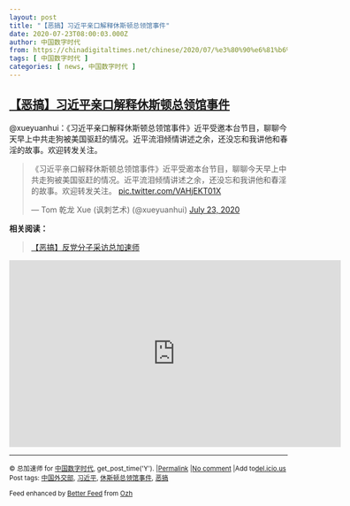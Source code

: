 ```yaml
---
layout: post
title: "【恶搞】习近平亲口解释休斯顿总领馆事件"
date: 2020-07-23T08:00:03.000Z
author: 中国数字时代
from: https://chinadigitaltimes.net/chinese/2020/07/%e3%80%90%e6%81%b6%e6%90%9e%e3%80%91%e4%b9%a0%e8%bf%91%e5%b9%b3%e4%ba%b2%e5%8f%a3%e8%a7%a3%e9%87%8a%e4%bc%91%e6%96%af%e9%a1%bf%e6%80%bb%e9%a2%86%e9%a6%86%e4%ba%8b%e4%bb%b6/
tags: [ 中国数字时代 ]
categories: [ news, 中国数字时代 ]
---
```

<!--1595491203000-->
[【恶搞】习近平亲口解释休斯顿总领馆事件](https://chinadigitaltimes.net/chinese/2020/07/%e3%80%90%e6%81%b6%e6%90%9e%e3%80%91%e4%b9%a0%e8%bf%91%e5%b9%b3%e4%ba%b2%e5%8f%a3%e8%a7%a3%e9%87%8a%e4%bc%91%e6%96%af%e9%a1%bf%e6%80%bb%e9%a2%86%e9%a6%86%e4%ba%8b%e4%bb%b6/)
------

<div>
<p>@xueyuanhui：《习近平亲口解释休斯顿总领馆事件》近平受邀本台节目，聊聊今天早上中共走狗被美国驱赶的情况。近平流泪倾情讲述之余，还没忘和我讲他和春淫的故事。欢迎转发关注。</p><blockquote class="twitter-tweet" data-width="550" data-dnt="true"><p lang="zh" dir="ltr">《习近平亲口解释休斯顿总领馆事件》近平受邀本台节目，聊聊今天早上中共走狗被美国驱赶的情况。近平流泪倾情讲述之余，还没忘和我讲他和春淫的故事。欢迎转发关注。 <a href="https://t.co/VAHjEKT01X">pic.twitter.com/VAHjEKT01X</a></p><p>&mdash; Tom 乾龙 Xue (讽刺艺术) (@xueyuanhui) <a href="https://twitter.com/xueyuanhui/status/1286103677913059330?ref_src=twsrc%5Etfw">July 23, 2020</a></p></blockquote><p><script async src="https://platform.twitter.com/widgets.js" charset="utf-8"></script></p><p><strong>相关阅读：</strong></p><blockquote class="wp-embedded-content" data-secret="bJP8gIT4DY"><p><a href="https://chinadigitaltimes.net/chinese/2020/07/%e3%80%90%e6%81%b6%e6%90%9e%e3%80%91%e5%8f%8d%e5%85%9a%e5%88%86%e5%ad%90%e9%87%87%e8%ae%bf%e6%80%bb%e5%8a%a0%e9%80%9f%e5%b8%88/">【恶搞】反党分子采访总加速师</a></p></blockquote><p><iframe class="wp-embedded-content" sandbox="allow-scripts" security="restricted" title="《【恶搞】反党分子采访总加速师》—中国数字时代" src="https://chinadigitaltimes.net/chinese/2020/07/%e3%80%90%e6%81%b6%e6%90%9e%e3%80%91%e5%8f%8d%e5%85%9a%e5%88%86%e5%ad%90%e9%87%87%e8%ae%bf%e6%80%bb%e5%8a%a0%e9%80%9f%e5%b8%88/embed/#?secret=bJP8gIT4DY" data-secret="bJP8gIT4DY" width="600" height="338" frameborder="0" marginwidth="0" marginheight="0" scrolling="no"></iframe></p><hr /><p><small>&copy; 总加速师 for <a href="https://chinadigitaltimes.net/chinese">中国数字时代</a>, get_post_time('Y'). |<a href="https://chinadigitaltimes.net/chinese/2020/07/%e3%80%90%e6%81%b6%e6%90%9e%e3%80%91%e4%b9%a0%e8%bf%91%e5%b9%b3%e4%ba%b2%e5%8f%a3%e8%a7%a3%e9%87%8a%e4%bc%91%e6%96%af%e9%a1%bf%e6%80%bb%e9%a2%86%e9%a6%86%e4%ba%8b%e4%bb%b6/">Permalink</a> |<a href="https://chinadigitaltimes.net/chinese/2020/07/%e3%80%90%e6%81%b6%e6%90%9e%e3%80%91%e4%b9%a0%e8%bf%91%e5%b9%b3%e4%ba%b2%e5%8f%a3%e8%a7%a3%e9%87%8a%e4%bc%91%e6%96%af%e9%a1%bf%e6%80%bb%e9%a2%86%e9%a6%86%e4%ba%8b%e4%bb%b6/#comments">No comment</a> |Add to<a href="http://del.icio.us/post?url=https://chinadigitaltimes.net/chinese/2020/07/%e3%80%90%e6%81%b6%e6%90%9e%e3%80%91%e4%b9%a0%e8%bf%91%e5%b9%b3%e4%ba%b2%e5%8f%a3%e8%a7%a3%e9%87%8a%e4%bc%91%e6%96%af%e9%a1%bf%e6%80%bb%e9%a2%86%e9%a6%86%e4%ba%8b%e4%bb%b6/&amp;title=【恶搞】习近平亲口解释休斯顿总领馆事件">del.icio.us</a><br/>Post tags: <a href="https://chinadigitaltimes.net/chinese/tag/%e4%b8%ad%e5%9b%bd%e5%a4%96%e4%ba%a4%e9%83%a8/" rel="tag">中国外交部</a>, <a href="https://chinadigitaltimes.net/chinese/tag/%e4%b9%a0%e8%bf%91%e5%b9%b3/" rel="tag">习近平</a>, <a href="https://chinadigitaltimes.net/chinese/tag/%e4%bc%91%e6%96%af%e9%a1%bf%e6%80%bb%e9%a2%86%e9%a6%86%e4%ba%8b%e4%bb%b6/" rel="tag">休斯顿总领馆事件</a>, <a href="https://chinadigitaltimes.net/chinese/tag/%e6%81%b6%e6%90%9e/" rel="tag">恶搞</a><br/></small></p><p><small>Feed enhanced by <a href='http://planetozh.com/blog/my-projects/wordpress-plugin-better-feed-rss/'>Better Feed</a> from  <a href='http://planetozh.com/blog/'>Ozh</a></small></p>
</div>
